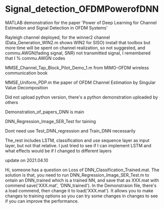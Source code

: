 # Signal_detection_OFDMPowerofDNN
MATLAB demonstration for the paper 'Power of Deep Learning for Channel Estimation and Signal Detection in OFDM Systems'

Rayleigh channel deployed, for the winner2 channel (Data_Generation_WIN2.m shows WIN2 for SISO) install that toolbox but more time will be spent on channel realization, so not suggested, and commu.AWGN(fading signal, SNR) not transmitted signal, I remembered that I % commu.AWGN codes

MMSE_Channel_Tap_Block_Pilot_Demo_1.m from MIMO-OFDM wireless communication book

MMSE_Uniform_PDP.m the paper of OFDM Channel Estimation by Singular Value Decomposition

Did not upload python version, there's a python demonstration uploaded by others

Demonstration_of_papers_DNN is main

DNN_Regression_Image_SER_Test for taining

Dont need use Test_DNN_regression and Train_DNN necessarily

The_rest includes LSTM, classification and use sequence layer as input layer, but not that relative. I just tried to see if I can implement LSTM and what effects would be if I changed to different layers

update on 2021.04.10

Hi, someone has a question on Loss of DNN_Classification_Trained.mat. The solution is that, you need to run DNN_Regression_Image_SER_Test.m to ontain an DNN_trained which is a trained NN, and save that as XXX.mat with commend save('XXX.mat', 'DNN_trained'). In the Demonstraion file, there's a load commend, then change it to load('XXX.mat'). It allows you to make changes to training options so you can try some changes in changes to see if you can improve the performance.
